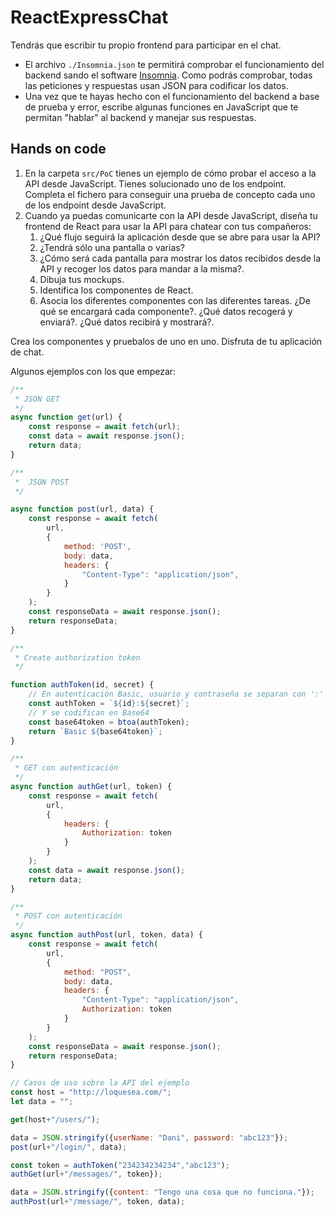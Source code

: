# ReactExpressChat

Tendrás que escribir tu propio frontend para participar en el chat.

* El archivo `./Insomnia.json` te permitirá comprobar el funcionamiento del backend sando el software [Insomnia](https://insomnia.rest/). Como podrás comprobar, todas las peticiones y respuestas usan JSON para codificar los datos.
* Una vez que te hayas hecho con el funcionamiento del backend a base de prueba y error, escribe algunas funciones en JavaScript que te permitan "hablar" al backend y manejar sus respuestas.

## Hands on code

1. En la carpeta `src/PoC` tienes un ejemplo de cómo probar el acceso a la API desde JavaScript. Tienes solucionado uno de los endpoint. Completa el fichero para conseguir una prueba de concepto cada uno de los endpoint desde JavaScript.
2. Cuando ya puedas comunicarte con la API desde JavaScript, diseña tu frontend de React para usar la API para chatear con tus compañeros:
    1. ¿Qué flujo seguirá la aplicación desde que se abre para usar la API?
    2. ¿Tendrá sólo una pantalla o varias?
    3. ¿Cómo será cada pantalla para mostrar los datos recibidos desde la API y recoger los datos para mandar a la misma?.
    4. Dibuja tus mockups.
    5. Identifica los componentes de React.
    6. Asocia los diferentes componentes con las diferentes tareas. ¿De qué se encargará cada componente?. ¿Qué datos recogerá y enviará?. ¿Qué datos recibirá y mostrará?.
    
Crea los componentes y pruebalos de uno en uno.
Disfruta de tu aplicación de chat.


Algunos ejemplos con los que empezar:

```js
/**
 * JSON GET
 */ 
async function get(url) {
    const response = await fetch(url);
    const data = await response.json();
    return data;
}

/**
 *  JSON POST
 */

async function post(url, data) {
    const response = await fetch(
        url,
        {
            method: 'POST',
            body: data,
            headers: {
                "Content-Type": "application/json",
            }
        }
    );
    const responseData = await response.json();
    return responseData;
}

/**
 * Create authorization token
 */

function authToken(id, secret) {
    // En autenticación Basic, usuario y contraseña se separan con ':'
    const authToken = `${id}:${secret}`;
    // Y se codifican en Base64
    const base64token = btoa(authToken);
    return `Basic ${base64token}`;
}

/**
 * GET con autenticación
 */
async function authGet(url, token) {
    const response = await fetch(
        url,
        { 
            headers: {
                Authorization: token
            }
        }
    );
    const data = await response.json();
    return data;
}

/**
 * POST con autenticación
 */
async function authPost(url, token, data) {
    const response = await fetch(
        url,
        {
            method: "POST",
            body: data,
            headers: {
                "Content-Type": "application/json",
                Authorization: token
            }
        }
    );
    const responseData = await response.json();
    return responseData;
}

// Casos de uso sobre la API del ejemplo
const host = "http://loquesea.com/";
let data = "";

get(host+"/users/");

data = JSON.stringify({userName: "Dani", password: "abc123"});
post(url+"/login/", data);

const token = authToken("234234234234","abc123");
authGet(url+"/messages/", token});

data = JSON.stringify({content: "Tengo una cosa que no funciona."});
authPost(url+"/message/", token, data);
```